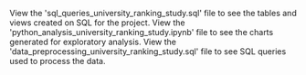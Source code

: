 View the 'sql_queries_university_ranking_study.sql' file to see the tables and views created on SQL for the project.
View the 'python_analysis_university_ranking_study.ipynb' file to see the charts generated for exploratory analysis.
View the 'data_preprocessing_university_ranking_study.sql' file to see SQL queries used to process the data.
